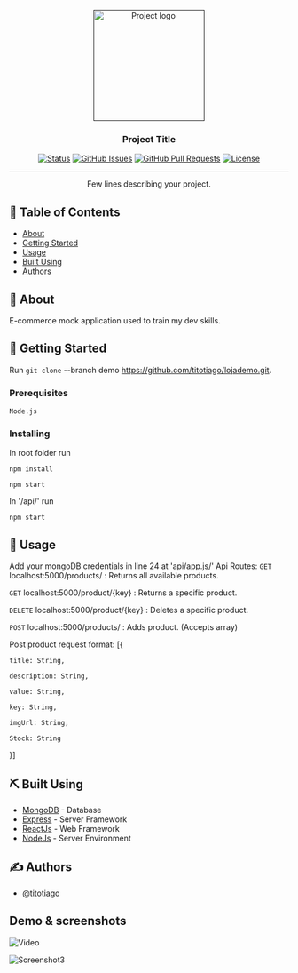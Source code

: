 <p align="center">
  <a href="" rel="noopener">
 <img width=200px height=200px src="https://i.ibb.co/cr8DxZw/logo2.png" alt="Project logo"></a>
</p>

<h3 align="center">Project Title</h3>

<div align="center">

  [![Status](https://img.shields.io/badge/status-active-success.svg)]() 
  [![GitHub Issues](https://img.shields.io/github/issues/kylelobo/The-Documentation-Compendium.svg)](https://github.com/titotiago/lojademo/issues)
  [![GitHub Pull Requests](https://img.shields.io/github/issues-pr/kylelobo/The-Documentation-Compendium.svg)](https://github.com/titotiago/lojademo/pulls)
  [![License](https://img.shields.io/badge/license-MIT-blue.svg)](/LICENSE)

</div>

---

<p align="center"> Few lines describing your project.
    <br> 
</p>

## 📝 Table of Contents
- [About](#about)
- [Getting Started](#getting_started)
- [Usage](#usage)
- [Built Using](#built_using)
- [Authors](#authors)

## 🧐 About <a name = "about"></a>
E-commerce mock application used to train my dev skills.

## 🏁 Getting Started <a name = "getting_started"></a>
Run ``git clone`` --branch demo https://github.com/titotiago/lojademo.git.

### Prerequisites

```
Node.js
```

### Installing

In root folder run
```
npm install
```
```
npm start
```

In '/api/' run
```
npm start
```

## 🎈 Usage <a name="usage"></a>
Add your mongoDB credentials in line 24 at 'api/app.js/'
Api Routes:
`GET`
localhost:5000/products/  : Returns all available products.

`GET`
localhost:5000/product/{key} : Returns a specific product.

`DELETE`
localhost:5000/product/{key} : Deletes a specific product.

`POST`
localhost:5000/products/ : Adds product. (Accepts array)

Post product request format:
[{

    title: String,
    
    description: String,
    
    value: String,
    
    key: String,
    
    imgUrl: String,
    
    Stock: String

}]

## ⛏️ Built Using <a name = "built_using"></a>
- [MongoDB](https://www.mongodb.com/) - Database
- [Express](https://expressjs.com/) - Server Framework
- [ReactJs](https://reactjs.org/) - Web Framework
- [NodeJs](https://nodejs.org/en/) - Server Environment

## ✍️ Authors <a name = "authors"></a>
- [@titotiago](https://github.com/titotiago)

## Demo & screenshots
![Video](https://media.giphy.com/media/HQaYrMC5otvS6A4CYH/giphy.gif)

![Screenshot3](https://i.ibb.co/G9Wf11C/Sem-t-tulo3.png)
